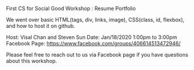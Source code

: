 First CS for Social Good Workshop : Resume Portfolio

We went over basic HTML(tags, div, links, image), CSS(class, id, flexbox), and how to host it on github. 

Host: Visal Chan and Steven Sun 
Date: Jan/18/2020 1:00pm to 3:00pm 
Facebook Page: https://www.facebook.com/groups/406614513472946/

Please feel free to reach out to us via Facebook page if you have questions about this workshop. 
